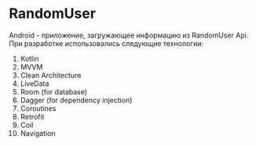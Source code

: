 # RandomUser

Android - приложение, загружающее информацию из RandomUser Api. При разработке использовались следующие технологии:


1. Kotlin
1. MVVM
1. Clean Architecture
1. LiveData
2. Room (for database)
3. Dagger (for dependency injection)
4. Coroutines
5. Retrofit
6. Coil
7. Navigation
